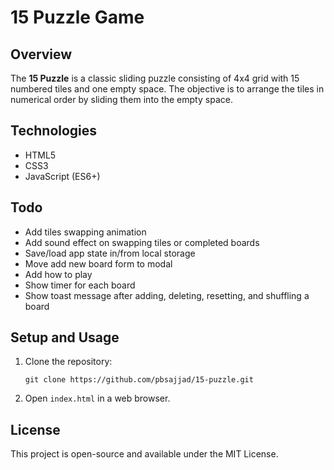 # 15 Puzzle Game

## Overview

The **15 Puzzle** is a classic sliding puzzle consisting of 4x4 grid with 15 numbered tiles and one empty space.
The objective is to arrange the tiles in numerical order by sliding them into the empty space.

## Technologies

- HTML5
- CSS3
- JavaScript (ES6+)

## Todo

- Add tiles swapping animation
- Add sound effect on swapping tiles or completed boards
- Save/load app state in/from local storage
- Move add new board form to modal
- Add how to play
- Show timer for each board
- Show toast message after adding, deleting, resetting, and shuffling a board

## Setup and Usage

1. Clone the repository:
   ```
   git clone https://github.com/pbsajjad/15-puzzle.git
   ```
2. Open `index.html` in a web browser.

## License

This project is open-source and available under the MIT License.
